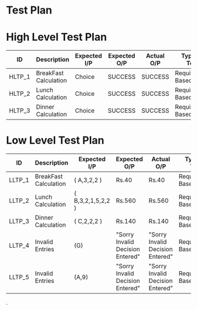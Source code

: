 # Test Plan

# High Level Test Plan
| ID | Description | Expected I/P | Expected O/P | Actual O/P | Type Of Test |
|---|---|---|---|---|---|
| HLTP_1 | BreakFast Calculation | Choice | SUCCESS | SUCCESS | Requirement Based |
| HLTP_2 | Lunch Calculation | Choice | SUCCESS | SUCCESS | Requirement Based |
| HLTP_3 | Dinner Calculation | Choice | SUCCESS | SUCCESS | Requirement Based |


# Low Level Test Plan
| ID | Description | Expected I/P | Expected O/P | Actual O/P | Type Of Test |
|---|---|---|---|---|---|
| LLTP_1 | BreakFast Calculation | ( A,3,2,2 ) | Rs.40 | Rs.40 | Requirement Based |
| LLTP_2 | Lunch Calculation | ( B,3,2,1,5,2,2 ) | Rs.560 | Rs.560 | Requirement Based |
| LLTP_3 | Dinner Calculation | ( C,2,2,2 ) | Rs.140 | Rs.140 | Requirement Based |
| LLTP_4 | Invalid Entries | (G) | "Sorry Invalid Decision Entered" | "Sorry Invalid Decision Entered"| Requirement Based |
| LLTP_5 | Invalid Entries | (A,9) | "Sorry Invalid Decision Entered" | "Sorry Invalid Decision Entered"| Requirement Based |
.
